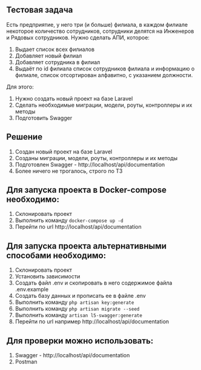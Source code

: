 ## Тестовая задача

Есть предприятие, у него три (и больше) филиала, в каждом филиале некоторое количество сотрудников, сотрудники делятся на Инженеров и Рядовых сотрудников.
Нужно сделать АПИ, которое:
1. Выдает список всех филиалов
2. Добавляет новый филиал
3. Добавляет сотрудника в филиал
4. Выдаёт по id филиала список сотрудников филиала и информацию о филиале, список отсортирован алфавитно, с указанием должности.

Для этого:
1. Нужно создать новый проект на базе Laravel
2. Сделать необходимые миграции, модели, роуты, контроллеры и их методы
3. Подготовить Swagger

## Решение
1. Создан новый проект на базе Laravel
2. Созданы миграции, модели, роуты, контроллеры и их методы
3. Подготовлен Swagger - http://localhost/api/documentation
4. Более ничего не трогалось, строго по ТЗ

## Для запуска проекта в Docker-compose необходимо:
1. Склонировать проект
2. Выполнить команду `docker-compose up -d`
3. Перейти по url http://localhost/api/documentation

## Для запуска проекта альтернативными способами необходимо:
1. Склонировать проект
2. Установить зависимости
3. Создать файл .env и скопировать в него содержимое файла .env.example
4. Создать базу данных и прописать ее в файле .env
5. Выполнить команду `php artisan key:generate`
6. Выполнить команду `php artisan migrate --seed`
7. Выполнить команду `artisan l5-swagger:generate`
8. Перейти по url например http://localhost/api/documentation

## Для проверки можно использовать:
1. Swagger - http://localhost/api/documentation
2. Postman
